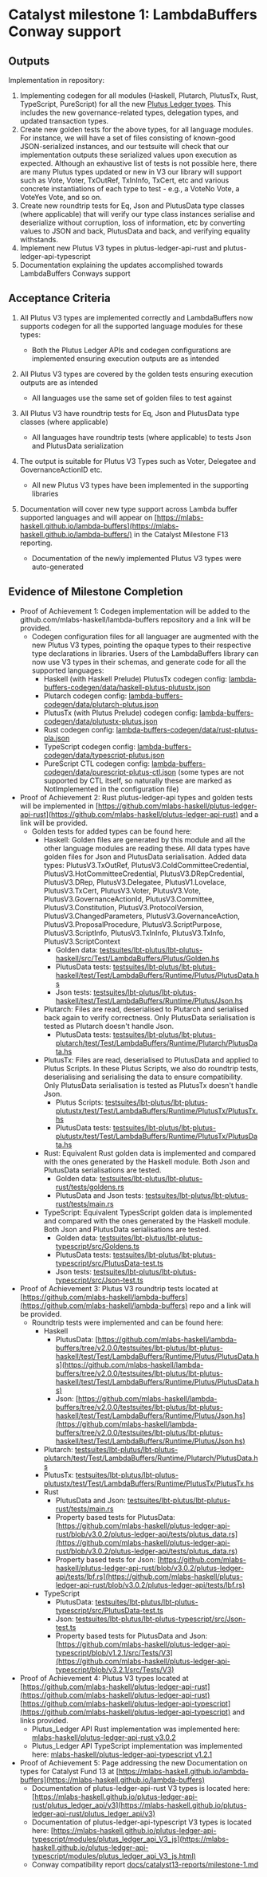 # Catalyst milestone 1: LambdaBuffers Conway support

## Outputs

Implementation in repository:

1. Implementing codegen for all modules (Haskell, Plutarch, PlutusTx, Rust, TypeScript, PureScript) for
   all the new [Plutus Ledger types](https://github.com/IntersectMBO/plutus/tree/master/plutus-ledger-api/src/PlutusLedgerApi/V3).
   This includes the new governance-related types, delegation types, and updated transaction types.
2. Create new golden tests for the above types, for all language modules. For instance, we will have a
   set of files consisting of known-good JSON-serialized instances, and our testsuite will check that
   our implementation outputs these serialized values upon execution as expected. Although an exhaustive
   list of tests is not possible here, there are many Plutus types updated or new in V3 our library will
   support such as Vote, Voter, TxOutRef, TxInInfo, TxCert, etc and various concrete instantiations of
   each type to test - e.g., a VoteNo Vote, a VoteYes Vote, and so on.
3. Create new roundtrip tests for Eq, Json and PlutusData type classes (where applicable) that will
   verify our type class instances serialise and deserialize without corruption, loss of information,
   etc by converting values to JSON and back, PlutusData and back, and verifying equality withstands.
4. Implement new Plutus V3 types in plutus-ledger-api-rust and plutus-ledger-api-typescript
5. Documentation explaining the updates accomplished towards LambdaBuffers Conways support

## Acceptance Criteria

1. All Plutus V3 types are implemented correctly and LambdaBuffers now supports codegen for all the
   supported language modules for these types:

   - Both the Plutus Ledger APIs and codegen configurations are implemented
     ensuring execution outputs are as intended

2. All Plutus V3 types are covered by the golden tests ensuring execution outputs are as intended

   - All languages use the same set of golden files to test against

3. All Plutus V3 have roundtrip tests for Eq, Json and PlutusData type classes (where applicable)

   - All languages have roundtrip tests (where applicable) to tests Json and PlutusData serialization

4. The output is suitable for Plutus V3 Types such as Voter, Delegatee and GovernanceActionID etc.

   - All new Plutus V3 types have been implemented in the supporting libraries

5. Documentation will cover new type support across Lambda buffer supported languages and will
   appear on [https://mlabs-haskell.github.io/lambda-buffers](https://mlabs-haskell.github.io/lambda-buffers/) in the Catalyst Milestone F13 reporting.

   - Documentation of the newly implemented Plutus V3 types were auto-generated

## Evidence of Milestone Completion

- Proof of Achievement 1: Codegen implementation will be added to the github.com/mlabs-haskell/lambda-buffers repository and a link will be provided.
  - Codegen configuration files for all languager are augmented with the new Plutus V3 types, pointing the opaque types to their respective type declarations in libraries.
    Users of the LambdaBuffers library can now use V3 types in their schemas, and generate code for all the supported languages:
    - Haskell (with Haskell Prelude) PlutusTx codegen config: [lambda-buffers-codegen/data/haskell-plutus-plutustx.json](https://github.com/mlabs-haskell/lambda-buffers/tree/v2.0.0/lambda-buffers-codegen/data/haskell-plutus-plutustx.json)
    - Plutarch codegen config: [lambda-buffers-codegen/data/plutarch-plutus.json](https://github.com/mlabs-haskell/lambda-buffers/tree/v2.0.0/lambda-buffers-codegen/data/plutarch-plutus.json)
    - PlutusTx (with Plutus Prelude) codegen config: [lambda-buffers-codegen/data/plutustx-plutus.json](https://github.com/mlabs-haskell/lambda-buffers/tree/v2.0.0/lambda-buffers-codegen/data/plutustx-plutus.json)
    - Rust codegen config: [lambda-buffers-codegen/data/rust-plutus-pla.json](https://github.com/mlabs-haskell/lambda-buffers/tree/v2.0.0/lambda-buffers-codegen/data/rust-plutus-pla.json)
    - TypeScript codegen config: [lambda-buffers-codegen/data/typescript-plutus.json](https://github.com/mlabs-haskell/lambda-buffers/tree/v2.0.0/lambda-buffers-codegen/data/typescript-plutus.json)
    - PureScript CTL codegen config: [lambda-buffers-codegen/data/purescript-plutus-ctl.json](https://github.com/mlabs-haskell/lambda-buffers/tree/v2.0.0/lambda-buffers-codegen/data/purescript-plutus-ctl.json)
      (some types are not supported by CTL itself, so naturally these are marked as NotImplemented in the configuration file)
- Proof of Achievement 2: Rust plutus-ledger-api types and golden tests will be implemented in
  [https://github.com/mlabs-haskell/plutus-ledger-api-rust](https://github.com/mlabs-haskell/plutus-ledger-api-rust) and a link will be provided.
  - Golden tests for added types can be found here:
    - Haskell: Golden files are generated by this module and all the other language modules are reading these. All data types have golden files for Json and PlutusData serialisation. Added data types:
      PlutusV3.TxOutRef, PlutusV3.ColdCommitteeCredential, PlutusV3.HotCommitteeCredential, PlutusV3.DRepCredential, PlutusV3.DRep, PlutusV3.Delegatee, PlutusV1.Lovelace, PlutusV3.TxCert, PlutusV3.Voter,
      PlutusV3.Vote, PlutusV3.GovernanceActionId, PlutusV3.Committee, PlutusV3.Constitution, PlutusV3.ProtocolVersion, PlutusV3.ChangedParameters, PlutusV3.GovernanceAction, PlutusV3.ProposalProcedure,
      PlutusV3.ScriptPurpose, PlutusV3.ScriptInfo, PlutusV3.TxInInfo, PlutusV3.TxInfo, PlutusV3.ScriptContext
      - Golden data: [testsuites/lbt-plutus/lbt-plutus-haskell/src/Test/LambdaBuffers/Plutus/Golden.hs](https://github.com/mlabs-haskell/lambda-buffers/tree/v2.0.0/testsuites/lbt-plutus/lbt-plutus-haskell/src/Test/LambdaBuffers/Plutus/Golden.hs)
      - PlutusData tests: [testsuites/lbt-plutus/lbt-plutus-haskell/test/Test/LambdaBuffers/Runtime/Plutus/PlutusData.hs](https://github.com/mlabs-haskell/lambda-buffers/tree/v2.0.0/testsuites/lbt-plutus/lbt-plutus-haskell/test/Test/LambdaBuffers/Runtime/Plutus/PlutusData.hs)
      - Json tests: [testsuites/lbt-plutus/lbt-plutus-haskell/test/Test/LambdaBuffers/Runtime/Plutus/Json.hs](https://github.com/mlabs-haskell/lambda-buffers/tree/v2.0.0/testsuites/lbt-plutus/lbt-plutus-haskell/test/Test/LambdaBuffers/Runtime/Plutus/Json.hs)
    - Plutarch: Files are read, deserialised to Plutarch and serialised back again to verify correctness. Only PlutusData serialisation is tested as Plutarch doesn't handle Json.
      - PlutusData tests: [testsuites/lbt-plutus/lbt-plutus-plutarch/test/Test/LambdaBuffers/Runtime/Plutarch/PlutusData.hs](https://github.com/mlabs-haskell/lambda-buffers/tree/v2.0.0/testsuites/lbt-plutus/lbt-plutus-plutarch/test/Test/LambdaBuffers/Runtime/Plutarch/PlutusData.hs)
    - PlutusTx: Files are read, deserialised to PlutusData and applied to Plutus Scripts. In these Plutus Scripts, we also do roundtrip tests, deserialising and serialising the data to ensure compatibility.
      Only PlutusData serialisation is tested as PlutusTx doesn't handle Json.
      - Plutus Scripts: [testsuites/lbt-plutus/lbt-plutus-plutustx/test/Test/LambdaBuffers/Runtime/PlutusTx/PlutusTx.hs](https://github.com/mlabs-haskell/lambda-buffers/tree/v2.0.0/testsuites/lbt-plutus/lbt-plutus-plutustx/test/Test/LambdaBuffers/Runtime/PlutusTx/PlutusTx.hs)
      - PlutusData tests: [testsuites/lbt-plutus/lbt-plutus-plutustx/test/Test/LambdaBuffers/Runtime/PlutusTx/PlutusData.hs](https://github.com/mlabs-haskell/lambda-buffers/tree/v2.0.0/testsuites/lbt-plutus/lbt-plutus-plutustx/test/Test/LambdaBuffers/Runtime/PlutusTx/PlutusData.hs)
    - Rust: Equivalent Rust golden data is implemented and compared with the ones generated by the Haskell module. Both Json and PlutusData serialisations are tested.
      - Golden data: [testsuites/lbt-plutus/lbt-plutus-rust/tests/goldens.rs](https://github.com/mlabs-haskell/lambda-buffers/tree/v2.0.0/testsuites/lbt-plutus/lbt-plutus-rust/tests/goldens.rs)
      - PlutusData and Json tests: [testsuites/lbt-plutus/lbt-plutus-rust/tests/main.rs](https://github.com/mlabs-haskell/lambda-buffers/tree/v2.0.0/testsuites/lbt-plutus/lbt-plutus-rust/tests/main.rs)
    - TypeScript: Equivalent TypesScript golden data is implemented and compared with the ones generated by the Haskell module. Both Json and PlutusData serialisations are tested.
      - Golden data: [testsuites/lbt-plutus/lbt-plutus-typescript/src/Goldens.ts](https://github.com/mlabs-haskell/lambda-buffers/tree/v2.0.0/testsuites/lbt-plutus/lbt-plutus-typescript/src/Goldens.ts)
      - PlutusData tests: [testsuites/lbt-plutus/lbt-plutus-typescript/src/PlutusData-test.ts](https://github.com/mlabs-haskell/lambda-buffers/tree/v2.0.0/testsuites/lbt-plutus/lbt-plutus-typescript/src/PlutusData-test.ts)
      - Json tests: [testsuites/lbt-plutus/lbt-plutus-typescript/src/Json-test.ts](https://github.com/mlabs-haskell/lambda-buffers/tree/v2.0.0/testsuites/lbt-plutus/lbt-plutus-typescript/src/Json-test.ts)
- Proof of Achievement 3: Plutus V3 roundtrip tests located at [https://github.com/mlabs-haskell/lambda-buffers](https://github.com/mlabs-haskell/lambda-buffers) repo and a link will be provided.
  - Roundtrip tests were implemented and can be found here:
    - Haskell
      - PlutusData: [https://github.com/mlabs-haskell/lambda-buffers/tree/v2.0.0/testsuites/lbt-plutus/lbt-plutus-haskell/test/Test/LambdaBuffers/Runtime/Plutus/PlutusData.hs](https://github.com/mlabs-haskell/lambda-buffers/tree/v2.0.0/testsuites/lbt-plutus/lbt-plutus-haskell/test/Test/LambdaBuffers/Runtime/Plutus/PlutusData.hs)
      - Json: [https://github.com/mlabs-haskell/lambda-buffers/tree/v2.0.0/testsuites/lbt-plutus/lbt-plutus-haskell/test/Test/LambdaBuffers/Runtime/Plutus/Json.hs](https://github.com/mlabs-haskell/lambda-buffers/tree/v2.0.0/testsuites/lbt-plutus/lbt-plutus-haskell/test/Test/LambdaBuffers/Runtime/Plutus/Json.hs)
    - Plutarch: [testsuites/lbt-plutus/lbt-plutus-plutarch/test/Test/LambdaBuffers/Runtime/Plutarch/PlutusData.hs](https://github.com/mlabs-haskell/lambda-buffers/tree/v2.0.0/testsuites/lbt-plutus/lbt-plutus-plutarch/test/Test/LambdaBuffers/Runtime/Plutarch/PlutusData.hs)
    - PlutusTx: [testsuites/lbt-plutus/lbt-plutus-plutustx/test/Test/LambdaBuffers/Runtime/PlutusTx/PlutusTx.hs](https://github.com/mlabs-haskell/lambda-buffers/tree/v2.0.0/testsuites/lbt-plutus/lbt-plutus-plutustx/test/Test/LambdaBuffers/Runtime/PlutusTx/PlutusTx.hs)
    - Rust
      - PlutusData and Json: [testsuites/lbt-plutus/lbt-plutus-rust/tests/main.rs](https://github.com/mlabs-haskell/lambda-buffers/tree/v2.0.0/testsuites/lbt-plutus/lbt-plutus-rust/tests/main.rs)
      - Property based tests for PlutusData: [https://github.com/mlabs-haskell/plutus-ledger-api-rust/blob/v3.0.2/plutus-ledger-api/tests/plutus_data.rs](https://github.com/mlabs-haskell/plutus-ledger-api-rust/blob/v3.0.2/plutus-ledger-api/tests/plutus_data.rs)
      - Property based tests for Json: [https://github.com/mlabs-haskell/plutus-ledger-api-rust/blob/v3.0.2/plutus-ledger-api/tests/lbf.rs](https://github.com/mlabs-haskell/plutus-ledger-api-rust/blob/v3.0.2/plutus-ledger-api/tests/lbf.rs)
    - TypeScript
      - PlutusData: [testsuites/lbt-plutus/lbt-plutus-typescript/src/PlutusData-test.ts](https://github.com/mlabs-haskell/lambda-buffers/tree/v2.0.0/testsuites/lbt-plutus/lbt-plutus-typescript/src/PlutusData-test.ts)
      - Json: [testsuites/lbt-plutus/lbt-plutus-typescript/src/Json-test.ts](https://github.com/mlabs-haskell/lambda-buffers/tree/v2.0.0/testsuites/lbt-plutus/lbt-plutus-typescript/src/Json-test.ts)
      - Property based tests for PlutusData and Json: [https://github.com/mlabs-haskell/plutus-ledger-api-typescript/blob/v1.2.1/src/Tests/V3](https://github.com/mlabs-haskell/plutus-ledger-api-typescript/blob/v3.2.1/src/Tests/V3)
- Proof of Achievement 4: Plutus V3 types located at [https://github.com/mlabs-haskell/plutus-ledger-api-rust](https://github.com/mlabs-haskell/plutus-ledger-api-rust)
  [https://github.com/mlabs-haskell/plutus-ledger-api-typescript](https://github.com/mlabs-haskell/plutus-ledger-api-typescript) and links provided.
  - Plutus_Ledger API Rust implementation was implemented here: [mlabs-haskell/plutus-ledger-api-rust v3.0.2](https://github.com/mlabs-haskell/plutus-ledger-api-rust/tree/v3.0.2/plutus-ledger-api/src/v3)
  - Plutus_Ledger API TypeScript implementation was implemented here: [mlabs-haskell/plutus-ledger-api-typescript v1.2.1](https://github.com/mlabs-haskell/plutus-ledger-api-typescript/tree/v1.2.1/src/Lib/V3)
- Proof of Achievement 5: Page addressing the new Documentation on types for Catalyst Fund 13 at [https://mlabs-haskell.github.io/lambda-buffers](https://mlabs-haskell.github.io/lambda-buffers)
  - Documentation of plutus-ledger-api-rust V3 types is located here: [https://mlabs-haskell.github.io/plutus-ledger-api-rust/plutus_ledger_api/v3](https://mlabs-haskell.github.io/plutus-ledger-api-rust/plutus_ledger_api/v3)
  - Documentation of plutus-ledger-api-typescript V3 types is located here: [https://mlabs-haskell.github.io/plutus-ledger-api-typescript/modules/plutus_ledger_api_V3_js](https://mlabs-haskell.github.io/plutus-ledger-api-typescript/modules/plutus_ledger_api_V3_js.html)
  - Conway compatibility report [docs/catalyst13-reports/milestone-1.md](https://github.com/mlabs-haskell/lambda-buffers/tree/v2.0.0/docs/catalyst13-reports/milestone-1.md)
